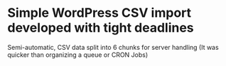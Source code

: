 # Simple WordPress CSV import developed with tight deadlines

Semi-automatic, CSV data split into 6 chunks for server handling (It was quicker than organizing a queue or CRON Jobs)
